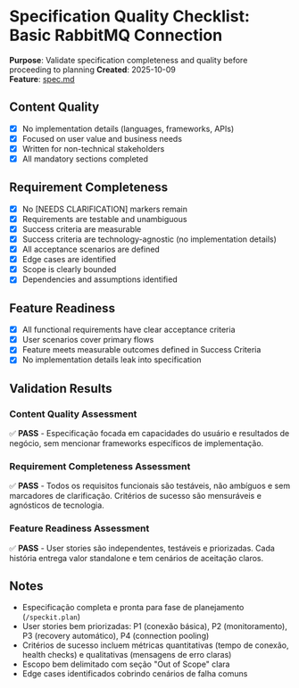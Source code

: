 # Specification Quality Checklist: Basic RabbitMQ Connection

**Purpose**: Validate specification completeness and quality before proceeding to planning
**Created**: 2025-10-09  
**Feature**: [spec.md](../spec.md)

## Content Quality

- [x] No implementation details (languages, frameworks, APIs)
- [x] Focused on user value and business needs
- [x] Written for non-technical stakeholders
- [x] All mandatory sections completed

## Requirement Completeness

- [x] No [NEEDS CLARIFICATION] markers remain
- [x] Requirements are testable and unambiguous
- [x] Success criteria are measurable
- [x] Success criteria are technology-agnostic (no implementation details)
- [x] All acceptance scenarios are defined
- [x] Edge cases are identified
- [x] Scope is clearly bounded
- [x] Dependencies and assumptions identified

## Feature Readiness

- [x] All functional requirements have clear acceptance criteria
- [x] User scenarios cover primary flows
- [x] Feature meets measurable outcomes defined in Success Criteria
- [x] No implementation details leak into specification

## Validation Results

### Content Quality Assessment
✅ **PASS** - Especificação focada em capacidades do usuário e resultados de negócio, sem mencionar frameworks específicos de implementação.

### Requirement Completeness Assessment
✅ **PASS** - Todos os requisitos funcionais são testáveis, não ambíguos e sem marcadores de clarificação. Critérios de sucesso são mensuráveis e agnósticos de tecnologia.

### Feature Readiness Assessment
✅ **PASS** - User stories são independentes, testáveis e priorizadas. Cada história entrega valor standalone e tem cenários de aceitação claros.

## Notes

- Especificação completa e pronta para fase de planejamento (`/speckit.plan`)
- User stories bem priorizadas: P1 (conexão básica), P2 (monitoramento), P3 (recovery automático), P4 (connection pooling)
- Critérios de sucesso incluem métricas quantitativas (tempo de conexão, health checks) e qualitativas (mensagens de erro claras)
- Escopo bem delimitado com seção "Out of Scope" clara
- Edge cases identificados cobrindo cenários de falha comuns
